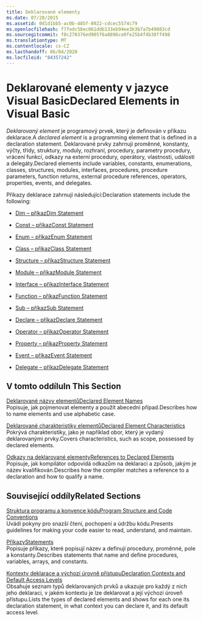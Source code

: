 ```yaml
---
title: Deklarované elementy
ms.date: 07/20/2015
ms.assetid: 0d1d1bb5-ac0b-485f-8922-cdcec5574c79
ms.openlocfilehash: f7fedc58ec061ddb133eb94ee3b3b7a7b49083cd
ms.sourcegitcommit: f8c270376ed905f6a8896ce0fe25b4f4b38ff498
ms.translationtype: MT
ms.contentlocale: cs-CZ
ms.lasthandoff: 06/04/2020
ms.locfileid: "84357242"
---
```

# <a name="declared-elements-in-visual-basic"></a><span data-ttu-id="2d042-102">Deklarované elementy v jazyce Visual Basic</span><span class="sxs-lookup"><span data-stu-id="2d042-102">Declared Elements in Visual Basic</span></span>
<span data-ttu-id="2d042-103">*Deklarovaný element* je programový prvek, který je definován v příkazu deklarace.</span><span class="sxs-lookup"><span data-stu-id="2d042-103">A *declared element* is a programming element that is defined in a declaration statement.</span></span> <span data-ttu-id="2d042-104">Deklarované prvky zahrnují proměnné, konstanty, výčty, třídy, struktury, moduly, rozhraní, procedury, parametry procedury, vrácení funkcí, odkazy na externí procedury, operátory, vlastnosti, události a delegáty.</span><span class="sxs-lookup"><span data-stu-id="2d042-104">Declared elements include variables, constants, enumerations, classes, structures, modules, interfaces, procedures, procedure parameters, function returns, external procedure references, operators, properties, events, and delegates.</span></span>  
  
 <span data-ttu-id="2d042-105">Příkazy deklarace zahrnují následující:</span><span class="sxs-lookup"><span data-stu-id="2d042-105">Declaration statements include the following:</span></span>  
  
- [<span data-ttu-id="2d042-106">Dim – příkaz</span><span class="sxs-lookup"><span data-stu-id="2d042-106">Dim Statement</span></span>](../../../language-reference/statements/dim-statement.md)  
  
- [<span data-ttu-id="2d042-107">Const – příkaz</span><span class="sxs-lookup"><span data-stu-id="2d042-107">Const Statement</span></span>](../../../language-reference/statements/const-statement.md)  
  
- [<span data-ttu-id="2d042-108">Enum – příkaz</span><span class="sxs-lookup"><span data-stu-id="2d042-108">Enum Statement</span></span>](../../../language-reference/statements/enum-statement.md)  
  
- [<span data-ttu-id="2d042-109">Class – příkaz</span><span class="sxs-lookup"><span data-stu-id="2d042-109">Class Statement</span></span>](../../../language-reference/statements/class-statement.md)  
  
- [<span data-ttu-id="2d042-110">Structure – příkaz</span><span class="sxs-lookup"><span data-stu-id="2d042-110">Structure Statement</span></span>](../../../language-reference/statements/structure-statement.md)  
  
- [<span data-ttu-id="2d042-111">Module – příkaz</span><span class="sxs-lookup"><span data-stu-id="2d042-111">Module Statement</span></span>](../../../language-reference/statements/module-statement.md)  
  
- [<span data-ttu-id="2d042-112">Interface – příkaz</span><span class="sxs-lookup"><span data-stu-id="2d042-112">Interface Statement</span></span>](../../../language-reference/statements/interface-statement.md)  
  
- [<span data-ttu-id="2d042-113">Function – příkaz</span><span class="sxs-lookup"><span data-stu-id="2d042-113">Function Statement</span></span>](../../../language-reference/statements/function-statement.md)  
  
- [<span data-ttu-id="2d042-114">Sub – příkaz</span><span class="sxs-lookup"><span data-stu-id="2d042-114">Sub Statement</span></span>](../../../language-reference/statements/sub-statement.md)  
  
- [<span data-ttu-id="2d042-115">Declare – příkaz</span><span class="sxs-lookup"><span data-stu-id="2d042-115">Declare Statement</span></span>](../../../language-reference/statements/declare-statement.md)  
  
- [<span data-ttu-id="2d042-116">Operator – příkaz</span><span class="sxs-lookup"><span data-stu-id="2d042-116">Operator Statement</span></span>](../../../language-reference/statements/operator-statement.md)  
  
- [<span data-ttu-id="2d042-117">Property – příkaz</span><span class="sxs-lookup"><span data-stu-id="2d042-117">Property Statement</span></span>](../../../language-reference/statements/property-statement.md)  
  
- [<span data-ttu-id="2d042-118">Event – příkaz</span><span class="sxs-lookup"><span data-stu-id="2d042-118">Event Statement</span></span>](../../../language-reference/statements/event-statement.md)  
  
- [<span data-ttu-id="2d042-119">Delegate – příkaz</span><span class="sxs-lookup"><span data-stu-id="2d042-119">Delegate Statement</span></span>](../../../language-reference/statements/delegate-statement.md)  
  
## <a name="in-this-section"></a><span data-ttu-id="2d042-120">V tomto oddílu</span><span class="sxs-lookup"><span data-stu-id="2d042-120">In This Section</span></span>  
 [<span data-ttu-id="2d042-121">Deklarované názvy elementů</span><span class="sxs-lookup"><span data-stu-id="2d042-121">Declared Element Names</span></span>](declared-element-names.md)  
 <span data-ttu-id="2d042-122">Popisuje, jak pojmenovat elementy a použít abecední případ.</span><span class="sxs-lookup"><span data-stu-id="2d042-122">Describes how to name elements and use alphabetic case.</span></span>  
  
 [<span data-ttu-id="2d042-123">Deklarované charakteristiky elementů</span><span class="sxs-lookup"><span data-stu-id="2d042-123">Declared Element Characteristics</span></span>](declared-element-characteristics.md)  
 <span data-ttu-id="2d042-124">Pokrývá charakteristiky, jako je například obor, který je vydaný deklarovanými prvky.</span><span class="sxs-lookup"><span data-stu-id="2d042-124">Covers characteristics, such as scope, possessed by declared elements.</span></span>  
  
 [<span data-ttu-id="2d042-125">Odkazy na deklarované elementy</span><span class="sxs-lookup"><span data-stu-id="2d042-125">References to Declared Elements</span></span>](references-to-declared-elements.md)  
 <span data-ttu-id="2d042-126">Popisuje, jak kompilátor odpovídá odkazům na deklaraci a způsob, jakým je název kvalifikován.</span><span class="sxs-lookup"><span data-stu-id="2d042-126">Describes how the compiler matches a reference to a declaration and how to qualify a name.</span></span>  
  
## <a name="related-sections"></a><span data-ttu-id="2d042-127">Související oddíly</span><span class="sxs-lookup"><span data-stu-id="2d042-127">Related Sections</span></span>  
 [<span data-ttu-id="2d042-128">Struktura programu a konvence kódu</span><span class="sxs-lookup"><span data-stu-id="2d042-128">Program Structure and Code Conventions</span></span>](../../program-structure/program-structure-and-code-conventions.md)  
 <span data-ttu-id="2d042-129">Uvádí pokyny pro snazší čtení, pochopení a údržbu kódu.</span><span class="sxs-lookup"><span data-stu-id="2d042-129">Presents guidelines for making your code easier to read, understand, and maintain.</span></span>  
  
 [<span data-ttu-id="2d042-130">Příkazy</span><span class="sxs-lookup"><span data-stu-id="2d042-130">Statements</span></span>](../../../language-reference/statements/index.md)  
 <span data-ttu-id="2d042-131">Popisuje příkazy, které popisují název a definují procedury, proměnné, pole a konstanty.</span><span class="sxs-lookup"><span data-stu-id="2d042-131">Describes statements that name and define procedures, variables, arrays, and constants.</span></span>  
  
 [<span data-ttu-id="2d042-132">Kontexty deklarace a výchozí úrovně přístupu</span><span class="sxs-lookup"><span data-stu-id="2d042-132">Declaration Contexts and Default Access Levels</span></span>](../../../language-reference/statements/declaration-contexts-and-default-access-levels.md)  
 <span data-ttu-id="2d042-133">Obsahuje seznam typů deklarovaných prvků a ukazuje pro každý z nich jeho deklaraci, v jakém kontextu je lze deklarovat a její výchozí úroveň přístupu.</span><span class="sxs-lookup"><span data-stu-id="2d042-133">Lists the types of declared elements and shows for each one its declaration statement, in what context you can declare it, and its default access level.</span></span>
